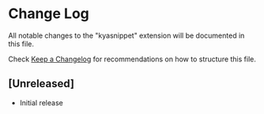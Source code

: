 # Change Log
All notable changes to the "kyasnippet" extension will be documented in this file.

Check [Keep a Changelog](http://keepachangelog.com/) for recommendations on how to structure this file.

## [Unreleased]
- Initial release